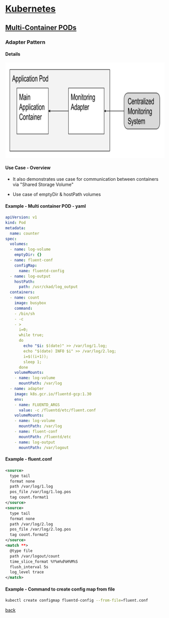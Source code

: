 
# [Kubernetes](../index)

## [Multi-Container PODs](./index)

### Adapter Pattern

#### Details

<img src="./images/adapter-containers.png" alt="Adapter Pattern" title="Adapter Pattern" height="300" />

#### Use Case - Overview

- It also demonstrates use case for communication between containers via "Shared Storage Volume"

- Use case of emptyDir & hostPath volumes

#### Example - Multi container POD - yaml

```yaml
apiVersion: v1
kind: Pod
metadata:
  name: counter
spec:
  volumes:
  - name: log-volume
    emptyDir: {}
  - name: fluent-conf
    configMap:
      name: fluentd-config
  - name: log-output
    hostPath:
      path: /usr/ckad/log_output
  containers:
  - name: count
    image: busybox
    command:
    - /bin/sh
    - -c
    - >
      i=0;
      while true;
      do
        echo "$i: $(date)" >> /var/log/1.log;
        echo "$(date) INFO $i" >> /var/log/2.log;
        i=$((i+1));
        sleep 1;
      done
    volumeMounts:
    - name: log-volume
      mountPath: /var/log
  - name: adapter
    image: k8s.gcr.io/fluentd-gcp:1.30
    env:
    - name: FLUENTD_ARGS
      value: -c /fluentd/etc/fluent.conf
    volumeMounts:
    - name: log-volume
      mountPath: /var/log
    - name: fluent-conf
      mountPath: /fluentd/etc
    - name: log-output
      mountPath: /var/logout
 ```

#### Example - fluent.conf

```xml
<source>
  type tail
  format none
  path /var/log/1.log
  pos_file /var/log/1.log.pos
  tag count.format1
</source>
<source>
  type tail
  format none
  path /var/log/2.log
  pos_file /var/log/2.log.pos
  tag count.format2
</source>
<match **>
  @type file
  path /var/logout/count
  time_slice_format %Y%m%d%H%M%S
  flush_interval 5s
  log_level trace
</match>
 ```

#### Example - Command to create config map from file

```bash
kubectl create configmap fluentd-config --from-file=fluent.conf
 ```

[back](./)